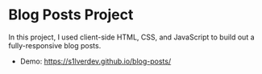 
# Blog Posts Project


In this project, I used client-side HTML, CSS, and JavaScript to build out a fully-responsive blog posts. 

- Demo: https://s1lverdev.github.io/blog-posts/
